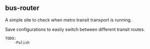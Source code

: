 ## bus-router

A simple site to check when metro transit transport is running.

Save configurations to easily switch between different transit routes.

```
TODO:
    -Polish
```